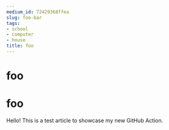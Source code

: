 ```yaml
---
medium_id: 72429368ffea
slug: foo-bar
tags:
- school
- computer
- house
title: foo
---
```


# foo
# foo
Hello! This is a test article to showcase my new GitHub Action.